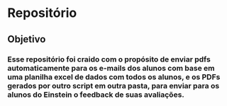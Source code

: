 # Repositório

## Objetivo

### Esse repositório foi craido com o propósito de enviar pdfs automaticamente para os e-mails dos alunos com base em uma planilha excel de dados com todos os alunos, e os PDFs gerados por outro script em outra pasta, para enviar para os alunos do Einstein o feedback de suas avaliações.

